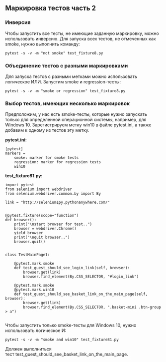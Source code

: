 <h2>Маркировка тестов часть 2</h2>

<h3><strong>Инверсия</strong></h3>

<p>Чтобы запустить все тесты,&nbsp;не имеющие заданную маркировку, можно использовать инверсию. Для запуска всех тестов, не отмеченных как smoke, нужно выполнить команду:</p>

<pre><code class="language-bash hljs">pytest -s -v -m <span class="hljs-string">"not smoke"</span> test_fixture8.py</code></pre>

<h3><strong>Объединение тестов с разными маркировками</strong></h3>

<p>Для запуска тестов с разными метками можно использовать логическое ИЛИ. Запустим&nbsp;smoke и regression-тесты:</p>

<pre><code class="language-bash hljs">pytest -s -v -m <span class="hljs-string">"smoke or regression"</span> test_fixture8.py</code></pre>

<h3><strong>Выбор тестов, имеющих несколько маркировок</strong></h3>

<p>Предположим, у нас есть smoke-тесты, которые нужно запускать только для определенной операционной системы, например, для Windows 10. Зарегистрируем метку win10 в файле pytest.ini, а также добавим к одному из тестов эту метку.</p>

<p><strong>pytest.ini:</strong></p>

<pre><code class="language-no-highlight hljs">[pytest]
markers =
    smoke: marker for smoke tests
    regression: marker for regression tests
    win10</code></pre>

<p><strong>test_fixture81.py:</strong></p>

<pre><code class="language-python hljs"><span class="hljs-keyword">import</span> pytest
<span class="hljs-keyword">from</span> selenium <span class="hljs-keyword">import</span> webdriver
<span class="hljs-keyword">from</span> selenium.webdriver.common.by <span class="hljs-keyword">import</span> By

link = <span class="hljs-string">"http://selenium1py.pythonanywhere.com/"</span>


<span class="hljs-meta">@pytest.fixture(scope="function")</span>
<span class="hljs-function"><span class="hljs-keyword">def</span> <span class="hljs-title">browser</span><span class="hljs-params">()</span>:</span>
    print(<span class="hljs-string">"\nstart browser for test.."</span>)
    browser = webdriver.Chrome()
    <span class="hljs-keyword">yield</span> browser
    print(<span class="hljs-string">"\nquit browser.."</span>)
    browser.quit()


<span class="hljs-class"><span class="hljs-keyword">class</span> <span class="hljs-title">TestMainPage1</span>:</span>

<span class="hljs-meta">    @pytest.mark.smoke</span>
    <span class="hljs-function"><span class="hljs-keyword">def</span> <span class="hljs-title">test_guest_should_see_login_link</span><span class="hljs-params">(self, browser)</span>:</span>
        browser.get(link)
        browser.find_element(By.CSS_SELECTOR, <span class="hljs-string">"#login_link"</span>)

<span class="hljs-meta">    @pytest.mark.smoke</span>
<span class="hljs-meta">    @pytest.mark.win10</span>
    <span class="hljs-function"><span class="hljs-keyword">def</span> <span class="hljs-title">test_guest_should_see_basket_link_on_the_main_page</span><span class="hljs-params">(self, browser)</span>:</span>
        browser.get(link)
        browser.find_element(By.CSS_SELECTOR, <span class="hljs-string">".basket-mini .btn-group &gt; a"</span>)

</code></pre>

<p>Чтобы запустить только smoke-тесты для Windows 10, нужно использовать логическое И:</p>

<pre><code class="language-bash hljs">pytest -s -v -m <span class="hljs-string">"smoke and win10"</span> test_fixture81.py</code></pre>

<p>Должен выполниться тест&nbsp;test_guest_should_see_basket_link_on_the_main_page.&nbsp;</p>